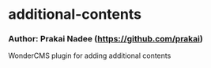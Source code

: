# additional-contents
### Author: Prakai Nadee (https://github.com/prakai)
WonderCMS plugin for adding additional contents
